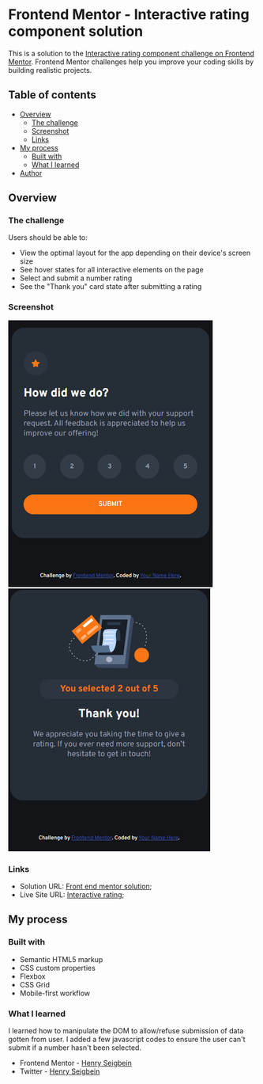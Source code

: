 # Frontend Mentor - Interactive rating component solution

This is a solution to the [Interactive rating component challenge on Frontend Mentor](https://www.frontendmentor.io/challenges/interactive-rating-component-koxpeBUmI). Frontend Mentor challenges help you improve your coding skills by building realistic projects. 

## Table of contents

- [Overview](#overview)
  - [The challenge](#the-challenge)
  - [Screenshot](#screenshot)
  - [Links](#links)
- [My process](#my-process)
  - [Built with](#built-with)
  - [What I learned](#what-i-learned)
- [Author](#author)




## Overview

### The challenge

Users should be able to:

- View the optimal layout for the app depending on their device's screen size
- See hover states for all interactive elements on the page
- Select and submit a number rating
- See the "Thank you" card state after submitting a rating

### Screenshot

![](./screenshots/rating%20solution.png)
![](./screenshots/rating%20solution%202.png)


### Links

- Solution URL: [Front end mentor solution](https://your-solution-url.com);
- Live Site URL: [Interactive rating](https://i-card.netlify.app/);

## My process

### Built with

- Semantic HTML5 markup
- CSS custom properties
- Flexbox
- CSS Grid
- Mobile-first workflow


### What I learned

I learned how to manipulate the DOM to allow/refuse submission of data gotten from user. I added a few javascript codes to ensure the user can't submit if a number hasn't been selected.




- Frontend Mentor - [Henry Seigbein](https://www.frontendmentor.io/profile/hensco95)
- Twitter - [Henry Seigbein](https://twitter.com/Ekiye_S)

